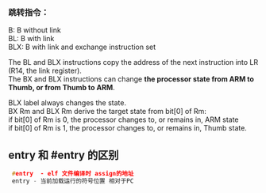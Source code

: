 ### 跳转指令：  
B: B without link  
BL: B with link  
BLX: B with link and exchange instruction set  
  
The BL and BLX instructions copy the address of the next instruction into LR (R14, the link register).  
The BX and BLX instructions can change __the processor state from ARM to Thumb, or from Thumb to ARM__.  

BLX label always changes the state.  
BX Rm and BLX Rm derive the target state from bit[0] of Rm:  
if bit[0] of Rm is 0, the processor changes to, or remains in, ARM state  
if bit[0] of Rm is 1, the processor changes to, or remains in, Thumb state.  

## entry 和 #entry 的区别
```cpp
 #entry  - elf 文件编译时 assign的地址
 entry - 当前加载运行的符号位置 相对于PC
```
